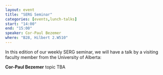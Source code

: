 ```yaml
---
layout: event
title: "SERG Seminar"
categories: [events,lunch-talks]
start: "14:00"
end: "15:00"
speaker: Cor-Paul Bezemer
where: "B28, Hilbert 2.W510"
---
```


In this edition of our weekly SERG seminar, we will have a talk by a visiting faculty member from the University of Alberta:

**Cor-Paul Bezemer** 
topic TBA
